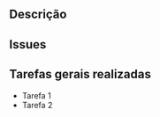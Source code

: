 <!--- Resumo geral das alterações no título-->
<!--- Delete os campos opcionais que não forem utilizados. -->

## Descrição 
<!---OBRIGATÓRIO-->
<!---Descrição clara e limpa -->

## Issues
<!---OBRIGATÓRIO-->
<!---Esse pull request tem ligação com qual ou quais issues? -->

## Tarefas gerais realizadas
<!---OBRIGATÓRIO-->
* Tarefa 1
* Tarefa 2
